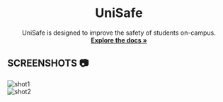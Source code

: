 <div align="center">

  <h1 align="center">UniSafe</h1>

  <p align="center">
    UniSafe is designed to improve the safety of students on-campus.
    <br />
    <a href="https://github.com/TONY-17/UniSafe"><strong>Explore the docs »</strong></a>
    <br />
  </p>
</div>

## SCREENSHOTS 📷

<img  alt="shot1" src="https://user-images.githubusercontent.com/78908063/201519688-71539b26-c8ce-49ce-9f20-6f551384ce74.png">

<br/>

<img alt="shot2" src="https://user-images.githubusercontent.com/78908063/201519696-e7c066e1-0e14-4c96-9fdd-6326a4ae8339.png">
